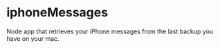 # iphoneMessages
Node app that retrieves your iPhone messages from the last backup you have on your mac.
